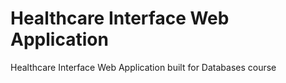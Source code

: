 # Healthcare Interface Web Application
 Healthcare Interface Web Application built for Databases course
